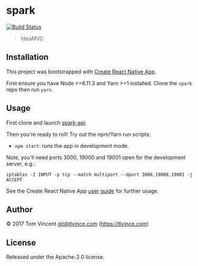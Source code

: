 # spark

[![Build Status][travis-image]][travis-url]

[travis-url]: https://travis-ci.org/tlvince/spark
[travis-image]: https://img.shields.io/travis/tlvince/spark.svg

> IdeaMVC

## Installation

This project was bootstrapped with [Create React Native App][].

First ensure you have Node >=6.11.3 and Yarn >=1 installed. Clone the `spark` repo then run `yarn`.

[Create React Native App]: https://github.com/react-community/create-react-native-app/

## Usage

First clone and launch [spark-api][].

Then you're ready to roll! Try out the npm/Yarn run scripts:

* `npm start`: runs the app in development mode.

Note, you'll need ports 3000, 19000 and 19001 open for the development server, e.g.:

```shell
iptables -I INPUT -p tcp --match multiport --dport 3000,19000,19001 -j ACCEPT
```

See the Create React Native App [user guide][] for further usage.

[spark-api]: https://github.com/tlvince/spark-api
[user guide]: https://github.com/react-community/create-react-native-app/blob/master/react-native-scripts/template/README.md

## Author

© 2017 Tom Vincent <git@tlvince.com> (https://tlvince.com)

## License

Released under the Apache-2.0 license.
